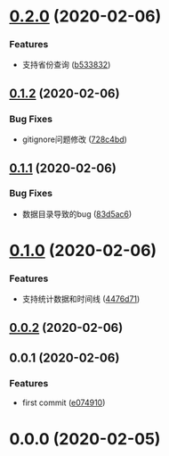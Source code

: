 # [0.2.0](https://github.com/cumt-robin/wuhan_best_wishes/compare/v0.1.2...v0.2.0) (2020-02-06)


### Features

* 支持省份查询 ([b533832](https://github.com/cumt-robin/wuhan_best_wishes/commit/b533832b6aec64967c6d2fe6cacc270ac4be7840))



## [0.1.2](https://github.com/cumt-robin/wuhan_best_wishes/compare/v0.1.1...v0.1.2) (2020-02-06)


### Bug Fixes

* gitignore问题修改 ([728c4bd](https://github.com/cumt-robin/wuhan_best_wishes/commit/728c4bd89ed77e771dc933af3880f3fc061b1781))



## [0.1.1](https://github.com/cumt-robin/wuhan_best_wishes/compare/v0.1.0...v0.1.1) (2020-02-06)


### Bug Fixes

* 数据目录导致的bug ([83d5ac6](https://github.com/cumt-robin/wuhan_best_wishes/commit/83d5ac6fce424e544629bc26a6d68b7a262b5a49))



# [0.1.0](https://github.com/cumt-robin/wuhan_best_wishes/compare/v0.0.2...v0.1.0) (2020-02-06)


### Features

* 支持统计数据和时间线 ([4476d71](https://github.com/cumt-robin/wuhan_best_wishes/commit/4476d71f9d17acd2b9f6f727ad47b169a381c823))



## [0.0.2](https://github.com/cumt-robin/wuhan_best_wishes/compare/v0.0.1...v0.0.2) (2020-02-06)



## 0.0.1 (2020-02-06)


### Features

* first commit ([e074910](https://github.com/cumt-robin/wuhan_best_wishes/commit/e074910d31bc95e0252c7bae8679b8d9325f9b68))



# 0.0.0 (2020-02-05)



